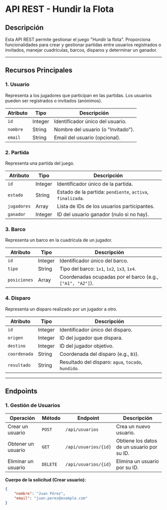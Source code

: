# API REST - Hundir la Flota

## Descripción
Esta API REST permite gestionar el juego "Hundir la flota". Proporciona funcionalidades para crear y gestionar partidas entre usuarios registrados o invitados, manejar cuadrículas, barcos, disparos y determinar un ganador.

---

## Recursos Principales

### **1. Usuario**
Representa a los jugadores que participan en las partidas. Los usuarios pueden ser registrados o invitados (anónimos).

| Atributo   | Tipo     | Descripción                           |
|------------|----------|---------------------------------------|
| `id`       | Integer  | Identificador único del usuario.      |
| `nombre`   | String   | Nombre del usuario (o "Invitado").    |
| `email`    | String   | Email del usuario (opcional).         |

### **2. Partida**
Representa una partida del juego.

| Atributo        | Tipo       | Descripción                                    |
|-----------------|------------|------------------------------------------------|
| `id`            | Integer    | Identificador único de la partida.            |
| `estado`        | String     | Estado de la partida: `pendiente`, `activa`, `finalizada`. |
| `jugadores`     | Array      | Lista de IDs de los usuarios participantes.    |
| `ganador`       | Integer    | ID del usuario ganador (nulo si no hay).       |

### **3. Barco**
Representa un barco en la cuadrícula de un jugador.

| Atributo        | Tipo       | Descripción                                    |
|-----------------|------------|------------------------------------------------|
| `id`            | Integer    | Identificador único del barco.                |
| `tipo`          | String     | Tipo del barco: `1x1`, `1x2`, `1x3`, `1x4`.   |
| `posiciones`    | Array      | Coordenadas ocupadas por el barco (e.g., `["A1", "A2"]`). |

### **4. Disparo**
Representa un disparo realizado por un jugador a otro.

| Atributo        | Tipo       | Descripción                                    |
|-----------------|------------|------------------------------------------------|
| `id`            | Integer    | Identificador único del disparo.              |
| `origen`        | Integer    | ID del jugador que dispara.                   |
| `destino`       | Integer    | ID del jugador objetivo.                      |
| `coordenada`    | String     | Coordenada del disparo (e.g., `B3`).          |
| `resultado`     | String     | Resultado del disparo: `agua`, `tocado`, `hundido`. |

---

## Endpoints

### **1. Gestión de Usuarios**
| Operación          | Método   | Endpoint                | Descripción                                |
|--------------------|----------|-------------------------|--------------------------------------------|
| Crear un usuario   | `POST`   | `/api/usuarios`         | Crea un nuevo usuario.                     |
| Obtener un usuario | `GET`    | `/api/usuarios/{id}`    | Obtiene los datos de un usuario por su ID. |
| Eliminar un usuario| `DELETE` | `/api/usuarios/{id}`    | Elimina un usuario por su ID.              |

**Cuerpo de la solicitud (Crear usuario):**
```json
{
    "nombre": "Juan Pérez",
    "email": "juan.perez@example.com"
}
